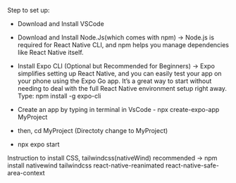  Step to set up: 
- Download and Install VSCode

- Download and Install Node.Js(which comes with npm) 
-> Node.js is required for React Native CLI, and npm helps you manage dependencies like React Native itself.

-   Install Expo CLI (Optional but Recommended for Beginners) 
-> Expo simplifies setting up React Native, and you can easily test your app on your phone using the Expo Go app. It’s a great way to start without needing to deal with the full React Native environment setup right away. Type: npm install -g expo-cli

- Create an app by typing in terminal in VsCode - npx create-expo-app MyProject

- then, cd MyProject (Directoty change to MyProject)

- npx expo start

Instruction to install CSS, tailwindcss(nativeWind) recommended
-> npm install nativewind tailwindcss react-native-reanimated react-native-safe-area-context

